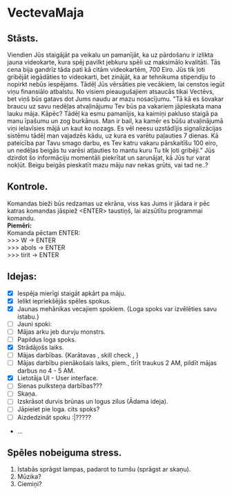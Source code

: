 # VectevaMaja
## Stāsts.
Viendien Jūs staigājāt pa veikalu un pamanījāt, ka uz pārdošanu ir izlikta jauna videokarte, kura spēj pavilkt jebkuru spēli uz maksimālo kvalitāti.
Tās cena bija gandrīz tāda pati kā citām videokartēm, 700 Eiro. Jūs tik ļoti gribējāt iegādāties to videokarti, bet zinājāt, ka ar tehnikuma stipendiju to nopirkt nebūs iespējams.
Tādēļ Jūs vērsāties pie vecākiem, lai censtos iegūt viņu finansiālo atbalstu. No visiem pieaugušajiem atsaucās tikai Vectēvs, bet viņš būs gatavs dot Jums naudu ar mazu nosacījumu.
"Tā kā es šovakar braucu uz savu nedēļas atvaļinājumu Tev būs pa vakariem jāpieskata mana lauku māja. Kāpēc? Tādēļ ka esmu pamanījis, ka kaimiņi pakluso staigā pa manu īpašumu un zog burkānus. 
Man ir bail, ka kamēr es būšu atvaļinājumā viņi ielavīsies mājā un kaut ko nozags. Es vēl neesu uzstādījis signalizācijas sistēmu tādēļ man vajadzēs kādu, uz kura es varētu paļauties 7 dienas. 
Kā pateicība par Tavu smago darbu, es Tev katru vakaru pārskaitīšu 100 eiro, un nedēļas beigās tu varēsi atļauties to mantu kuru Tu tik ļoti gribēji." Jūs dzirdot šo informāciju momentāli
piekrītat un sarunājat, kā Jūs tur varat nokļūt. Beigu beigās pieskatīt mazu māju nav nekas grūts, vai tad ne..?

## Kontrole.
Komandas bieži būs redzamas uz ekrāna, viss kas Jums ir jādara ir pēc katras komandas jāspiež \<ENTER> taustiņš, lai aizsūtītu programmai komandu.<br> **Piemēri:**<br>Komanda pēctam ENTER: <br> >>> W -> ENTER <br>>>> abols -> ENTER <br>>>> tirit -> ENTER

## Idejas:
- [x] Iespēja mierīgi staigāt apkārt pa māju.
- [x] Ielikt iepriekšējās spēles spokus.
- [x] Jaunas mehānikas vecajiem spokiem. {Loga spoks var izvēlēties savu istabu.}
- [ ] Jauni spoki:
- [ ] Mājas arku jeb durvju monstrs.
- [ ] Papildus loga spoks.
- [x] Strādājošs laiks.
- [ ] Mājas darbības. {Karātavas , skill check , }
- [ ] Mājas darbību pienākošais laiks, piem., tīrīt traukus 2 AM, pildīt mājas darbus no 4 - 5 AM.
- [x] Lietotāja UI - User interface.
- [ ] Sienas pulksteņa darbības???
- [ ] Skaņa.
- [ ] Izskrāsot durvis brūnas un logus zilus (Ādama ideja).
- [ ] Jāpieiet pie loga. cits spoks?
- [ ] Aizdedzināt spoku :|?????
- ...

## Spēles nobeiguma stress.
1. Istabās sprāgst lampas, padarot to tumšu (sprāgst ar skaņu).
2. Mūzika?
3. Ciemiņi?
